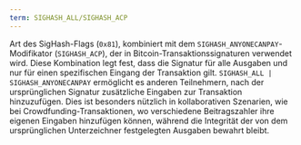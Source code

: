 ```yaml
---
term: SIGHASH_ALL/SIGHASH_ACP
---
```


Art des SigHash-Flags (`0x81`), kombiniert mit dem `SIGHASH_ANYONECANPAY`-Modifikator (`SIGHASH_ACP`), der in Bitcoin-Transaktionssignaturen verwendet wird. Diese Kombination legt fest, dass die Signatur für alle Ausgaben und nur für einen spezifischen Eingang der Transaktion gilt. `SIGHASH_ALL | SIGHASH_ANYONECANPAY` ermöglicht es anderen Teilnehmern, nach der ursprünglichen Signatur zusätzliche Eingaben zur Transaktion hinzuzufügen. Dies ist besonders nützlich in kollaborativen Szenarien, wie bei Crowdfunding-Transaktionen, wo verschiedene Beitragszahler ihre eigenen Eingaben hinzufügen können, während die Integrität der von dem ursprünglichen Unterzeichner festgelegten Ausgaben bewahrt bleibt.